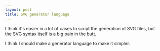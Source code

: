 ```yaml
---
layout: post
title: SVG generator language
---
```


I think it's easier in a lot of cases to script the generation of SVG files, but the SVG syntax itself is a big pain in the butt.

I think I should make a generator language to make it simpler.